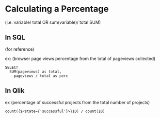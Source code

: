 # Calculating a Percentage 
(i.e. variable/ total OR sum(variable)/ total SUM)

## In SQL
(for reference)

ex: (browser page views percentage from the total of pageviews collected)
```
SELECT
  SUM(pageviews) as total,
    pageviews / total as perc
```
    
    
## In Qlik   

ex (percentage of successful projects from the total number of projects)
```
count({$<state={'successful'}>}ID) / count(ID)
```

